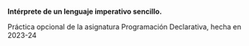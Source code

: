 **Intérprete de un lenguaje imperativo sencillo.**

Práctica opcional de la asignatura Programación Declarativa, hecha en 2023-24
